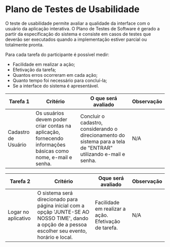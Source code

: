 # Plano de Testes de Usabilidade

O teste de usabilidade permite avaliar a qualidade da interface com o usuário da aplicação interativa. O Plano de Testes de Software é gerado a partir da especificação do sistema e consiste em casos de testes que deverão ser executados quando a implementação estiver parcial ou totalmente pronta.

Para cada tarefa do participante é possível medir:

* Facilidade em realizar a ação;
* Efetivação da tarefa;
* Quantos erros ocorreram em cada ação;
* Quanto tempo foi necessário para concluí-la;
* Se a interface do sistema é apresentável.

| Tarefa 1 | Critério | O que será avaliado | Observação |
| ---------| -------- | --------------------| -----------|
|Cadastro de Usuário | Os usuários devem poder criar contas na aplicação, fornecendo informações básicas como nome, e-mail e senha. | Concluir o cadastro, considerando o direcionamento do sistema para a tela de "ENTRAR" utilizando e-mail e senha.| N/A |

|Tarefa 2 | Critério | Oque será avaliado | Observação |
|---------|----------|--------------------|------------|
| Logar no aplicativo | O sistema será direcionado para página inicial com a opçãp  'JUNTE-SE AO NOSSO TIME', dando a opção de a pessoa escolher seu evento, horário e local. | Facilidade em realizar a ação. Efetivação de tarefa. | N/A |



